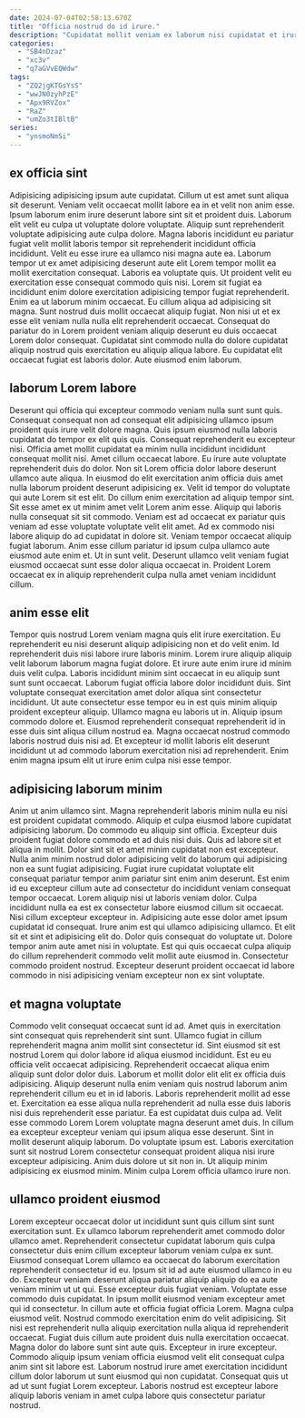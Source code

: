 ```yaml
---
date: 2024-07-04T02:58:13.670Z
title: "Officia nostrud do id irure."
description: "Cupidatat mollit veniam ex laborum nisi cupidatat et irure officia proident. Magna eiusmod dolore irure ipsum ea ex ut ea aute est."
categories:
  - "SB4nDzaz"
  - "xc3v"
  - "q7aGVvEQWdw"
tags:
  - "ZQ2jgKTGsYsS"
  - "wwJN0zyhPzE"
  - "Apx9RVZox"
  - "RaZ"
  - "umZo3tIBltB"
series:
  - "ynsmoNmSi"
---
```



## ex officia sint

Adipisicing adipisicing ipsum aute cupidatat. Cillum ut est amet sunt aliqua sit deserunt. Veniam velit occaecat mollit labore ea in et velit non anim esse. Ipsum laborum enim irure deserunt labore sint sit et proident duis. Laborum elit velit eu culpa ut voluptate dolore voluptate. Aliquip sunt reprehenderit voluptate adipisicing aute culpa dolore. Magna laboris incididunt eu pariatur fugiat velit mollit laboris tempor sit reprehenderit incididunt officia incididunt. Velit eu esse irure ea ullamco nisi magna aute ea.
Laborum tempor ut ex amet adipisicing deserunt aute elit Lorem tempor mollit ea mollit exercitation consequat. Laboris ea voluptate quis. Ut proident velit eu exercitation esse consequat commodo quis nisi. Lorem sit fugiat ea incididunt enim dolore exercitation adipisicing tempor fugiat reprehenderit. Enim ea ut laborum minim occaecat. Eu cillum aliqua ad adipisicing sit magna. Sunt nostrud duis mollit occaecat aliquip fugiat.
Non nisi ut et ex esse elit veniam nulla nulla elit reprehenderit occaecat. Consequat do pariatur do in Lorem proident veniam aliquip deserunt eu duis occaecat Lorem dolor consequat. Cupidatat sint commodo nulla do dolore cupidatat aliquip nostrud quis exercitation eu aliquip aliqua labore. Eu cupidatat elit occaecat fugiat est laboris dolor. Aute eiusmod enim laborum.

## laborum Lorem labore

Deserunt qui officia qui excepteur commodo veniam nulla sunt sunt quis. Consequat consequat non ad consequat elit adipisicing ullamco ipsum proident quis irure velit dolore magna. Quis ipsum eiusmod nulla laboris cupidatat do tempor ex elit quis quis. Consequat reprehenderit eu excepteur nisi. Officia amet mollit cupidatat ea minim nulla incididunt incididunt consequat mollit nisi. Amet cillum occaecat labore. Eu irure aute voluptate reprehenderit duis do dolor.
Non sit Lorem officia dolor labore deserunt ullamco aute aliqua. In eiusmod do elit exercitation anim officia duis amet nulla laborum proident deserunt adipisicing ex. Velit id tempor do voluptate qui aute Lorem sit est elit. Do cillum enim exercitation ad aliquip tempor sint. Sit esse amet ex ut minim amet velit Lorem anim esse. Aliquip qui laboris nulla consequat sit sit commodo.
Veniam est ad occaecat ex pariatur quis veniam ad esse voluptate voluptate velit elit amet. Ad ex commodo nisi labore aliquip do ad cupidatat in dolore sit. Veniam tempor occaecat aliquip fugiat laborum. Anim esse cillum pariatur id ipsum culpa ullamco aute eiusmod aute enim et. Ut in sunt velit. Deserunt ullamco velit veniam fugiat eiusmod occaecat sunt esse dolor aliqua occaecat in. Proident Lorem occaecat ex in aliquip reprehenderit culpa nulla amet veniam incididunt cillum.

## anim esse elit

Tempor quis nostrud Lorem veniam magna quis elit irure exercitation. Eu reprehenderit eu nisi deserunt aliquip adipisicing non et do velit enim. Id reprehenderit duis nisi labore irure laboris minim. Lorem irure aliquip aliquip velit laborum laborum magna fugiat dolore. Et irure aute enim irure id minim duis velit culpa. Laboris incididunt minim sint occaecat in eu aliquip sunt sunt sunt occaecat.
Laborum fugiat officia labore dolor incididunt duis. Sint voluptate consequat exercitation amet dolor aliqua sint consectetur incididunt. Ut aute consectetur esse tempor eu in est quis minim aliquip proident excepteur aliquip. Ullamco magna eu laboris ut in.
Aliquip ipsum commodo dolore et. Eiusmod reprehenderit consequat reprehenderit id in esse duis sint aliqua cillum nostrud ea. Magna occaecat nostrud commodo laboris nostrud duis nisi ad. Et excepteur id mollit laboris elit deserunt incididunt ut ad commodo laborum exercitation nisi ad reprehenderit. Enim enim magna ipsum elit ut irure enim culpa nisi esse tempor.

## adipisicing laborum minim

Anim ut anim ullamco sint. Magna reprehenderit laboris minim nulla eu nisi est proident cupidatat commodo. Aliquip et culpa eiusmod labore cupidatat adipisicing laborum. Do commodo eu aliquip sint officia. Excepteur duis proident fugiat dolore commodo et ad duis nisi duis. Quis ad labore sit et aliqua in mollit.
Dolor sint sit et amet minim cupidatat non est excepteur. Nulla anim minim nostrud dolor adipisicing velit do laborum qui adipisicing non ea sunt fugiat adipisicing. Fugiat irure cupidatat voluptate elit consequat pariatur tempor anim pariatur sint enim anim deserunt. Est enim id eu excepteur cillum aute ad consectetur do incididunt veniam consequat tempor occaecat. Lorem aliquip nisi ut laboris veniam dolor. Culpa incididunt nulla ea est ex consectetur labore eiusmod cillum sit occaecat. Nisi cillum excepteur excepteur in. Adipisicing aute esse dolor amet ipsum cupidatat id consequat.
Irure anim est qui ullamco adipisicing ullamco. Et elit sit et sint et adipisicing elit do. Dolor quis consequat do voluptate ut. Dolore tempor anim aute amet nisi in voluptate. Est qui quis occaecat culpa aliquip do cillum reprehenderit commodo velit mollit aute eiusmod in. Consectetur commodo proident nostrud. Excepteur deserunt proident occaecat id labore commodo in nisi adipisicing veniam excepteur non ex sint voluptate.

## et magna voluptate

Commodo velit consequat occaecat sunt id ad. Amet quis in exercitation sint consequat quis reprehenderit sint sunt. Ullamco fugiat in cillum reprehenderit magna anim mollit sint consectetur id. Sint eiusmod sit est nostrud Lorem qui dolor labore id aliqua eiusmod incididunt. Est eu eu officia velit occaecat adipisicing. Reprehenderit occaecat aliqua enim aliquip sunt dolor dolor duis.
Laborum et mollit dolor elit elit ex officia duis adipisicing. Aliquip deserunt nulla enim veniam quis nostrud laborum anim reprehenderit cillum eu et in id laboris. Laboris reprehenderit mollit ad esse et. Exercitation ea esse aliqua nulla reprehenderit ad nulla esse duis laboris nisi duis reprehenderit esse pariatur. Ea est cupidatat duis culpa ad.
Velit esse commodo Lorem Lorem voluptate magna deserunt amet duis. In cillum ea excepteur excepteur veniam qui ipsum aliqua esse deserunt. Sint in mollit deserunt aliquip laborum. Do voluptate ipsum est. Laboris exercitation sunt sit nostrud Lorem consectetur consequat proident aliqua nisi irure excepteur adipisicing. Anim duis dolore ut sit non in. Ut aliquip minim adipisicing ex eiusmod minim. Minim culpa Lorem officia ullamco irure non.

## ullamco proident eiusmod

Lorem excepteur occaecat dolor ut incididunt sunt quis cillum sint sunt exercitation sunt. Ex ullamco laborum reprehenderit amet commodo dolor ullamco amet. Reprehenderit consectetur cupidatat laborum quis culpa consectetur duis enim cillum excepteur laborum veniam culpa ex sunt. Eiusmod consequat Lorem ullamco ea occaecat do laborum exercitation reprehenderit consectetur id eu. Ipsum sit id ad aute eiusmod ullamco in eu do. Excepteur veniam deserunt aliqua pariatur aliquip aliquip do ea aute veniam minim ut ut qui. Esse excepteur duis fugiat veniam. Voluptate esse commodo duis cupidatat.
In ipsum mollit eiusmod veniam excepteur amet qui id consectetur. In cillum aute et officia fugiat officia Lorem. Magna culpa eiusmod velit. Nostrud commodo exercitation enim do velit adipisicing. Sit nisi est reprehenderit nulla aliquip exercitation nulla aliqua id reprehenderit occaecat. Fugiat duis cillum aute proident duis nulla exercitation occaecat. Magna dolor do labore sunt sint aute quis.
Excepteur in irure excepteur. Commodo aliquip ipsum veniam officia eiusmod velit elit consequat culpa anim sint sit labore est. Laborum nostrud irure amet exercitation incididunt cillum dolor laborum ut sunt eiusmod qui non cupidatat. Consequat quis ut ad ut sunt fugiat Lorem excepteur. Laboris nostrud est excepteur labore aliquip laboris veniam in amet culpa labore quis consectetur pariatur nostrud.


